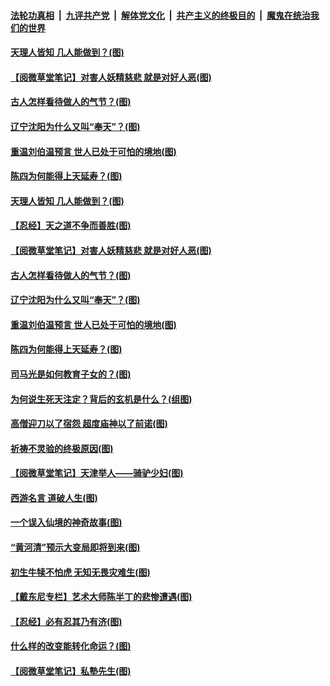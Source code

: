 

####  [法轮功真相](../../../../basic/blob/master/README.md?t=01150201) &nbsp;|&nbsp; [九评共产党](../../../../9ping.md/blob/master/README.md?t=01150201) &nbsp;|&nbsp; [解体党文化](../../../../jtdwh.md/blob/master/README.md?t=01150201)  &nbsp;|&nbsp; [共产主义的终极目的](../../../../gczydzjmd.md/blob/master/README.md?t=01150201) &nbsp;|&nbsp; [魔鬼在统治我们的世界](../../../../mgztzwmdsj.md/blob/master/README.md?t=01150201) 

#### [天理人皆知 几人能做到？(图)](../pages/p7/958746.md?t=01150201) 

#### [【阅微草堂笔记】对害人妖精慈悲 就是对好人恶(图)](../pages/p7/956831.md?t=01150201) 

#### [古人怎样看待做人的气节？(图)](../pages/p7/958744.md?t=01150201) 

#### [辽宁沈阳为什么又叫“奉天”？(图)](../pages/p7/958758.md?t=01150201) 

#### [重温刘伯温预言 世人已处于可怕的境地(图)](../pages/p7/958563.md?t=01150201) 

#### [陈四为何能得上天延寿？(图)](../pages/p7/958742.md?t=01150201) 

#### [天理人皆知 几人能做到？(图)](../pages/p7/958746.md?t=01150201) 

#### [【忍经】天之道不争而善胜(图)](../pages/p7/958864.md?t=01150201) 

#### [【阅微草堂笔记】对害人妖精慈悲 就是对好人恶(图)](../pages/p7/956831.md?t=01150201) 

#### [古人怎样看待做人的气节？(图)](../pages/p7/958744.md?t=01150201) 

#### [辽宁沈阳为什么又叫“奉天”？(图)](../pages/p7/958758.md?t=01150201) 

#### [重温刘伯温预言 世人已处于可怕的境地(图)](../pages/p7/958563.md?t=01150201) 

#### [陈四为何能得上天延寿？(图)](../pages/p7/958742.md?t=01150201) 

#### [司马光是如何教育子女的？(图)](../pages/p7/958645.md?t=01150201) 

#### [为何说生死天注定？背后的玄机是什么？(组图)](../pages/p7/958560.md?t=01150201) 

#### [高僧迎刀以了宿怨 超度庙神以了前诺(图)](../pages/p7/958709.md?t=01150201) 

#### [祈祷不灵验的终极原因(图)](../pages/p7/958551.md?t=01150201) 

#### [【阅微草堂笔记】天津举人——骑驴少妇(图)](../pages/p7/956827.md?t=01150201) 

#### [西游名言 道破人生(图)](../pages/p7/958538.md?t=01150201) 

#### [一个误入仙境的神奇故事(图)](../pages/p7/958537.md?t=01150201) 

#### [“黄河清”预示大变局即将到来(图)](../pages/p7/958212.md?t=01150201) 

#### [初生牛犊不怕虎 无知无畏灾难生(图)](../pages/p7/958461.md?t=01150201) 

#### [【戴东尼专栏】艺术大师陈半丁的悲惨遭遇(图)](../pages/p7/950898.md?t=01150201) 

#### [【忍经】必有忍其乃有济(图)](../pages/p7/958329.md?t=01150201) 

#### [什么样的改变能转化命运？(图)](../pages/p7/958457.md?t=01150201) 

#### [【阅微草堂笔记】私塾先生(图)](../pages/p7/956825.md?t=01150201) 

